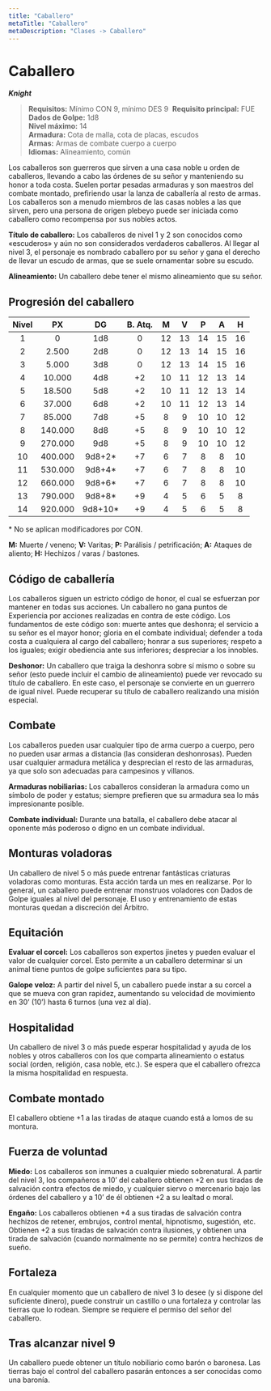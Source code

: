 ```yaml
---
title: "Caballero"
metaTitle: "Caballero"
metaDescription: "Clases -> Caballero"
---
```

# Caballero 

**_Knight_**

> **Requisitos:** Mínimo CON 9, mínimo DES 9 
> **Requisito principal:** FUE 
>**Dados de Golpe:** 1d8   
> **Nivel máximo:** 14   
> **Armadura:** Cota de malla, cota de placas, escudos   
> **Armas:** Armas de combate cuerpo a cuerpo   
> **Idiomas:** Alineamiento, común

Los caballeros son guerreros que sirven a una casa noble u orden de caballeros, llevando a cabo las órdenes de su señor y manteniendo su honor a toda costa. Suelen portar pesadas armaduras y son maestros del combate montado, prefiriendo usar la lanza de caballería al resto de armas. Los caballeros son a menudo miembros de las casas nobles a las que sirven, pero una persona de origen plebeyo puede ser iniciada como caballero como recompensa por sus nobles actos.

**Título de caballero:** Los caballeros de nivel 1 y 2 son conocidos como «escuderos» y aún no son considerados verdaderos caballeros. Al llegar al nivel 3, el personaje es nombrado caballero por su señor y gana el derecho de llevar un escudo de armas, que se suele ornamentar sobre su escudo.

**Alineamiento:** Un caballero debe tener el mismo alineamiento que su señor.

## Progresión del caballero

| Nivel |   PX    |   DG    | B. Atq. | **M** | **V** | **P** | **A** | **H** |
|:-----:|:-------:|:-------:|:-------:|:-----:|:-----:|:-----:|:-----:|:-----:|
|   1   |    0    |   1d8   |    0    |  12   |  13   |  14   |  15   |  16   |
|   2   |  2.500  |   2d8   |    0    |  12   |  13   |  14   |  15   |  16   |
|   3   |  5.000  |   3d8   |    0    |  12   |  13   |  14   |  15   |  16   |
|   4   | 10.000  |   4d8   |   +2    |  10   |  11   |  12   |  13   |  14   |
|   5   | 18.500  |   5d8   |   +2    |  10   |  11   |  12   |  13   |  14   |
|   6   | 37.000  |   6d8   |   +2    |  10   |  11   |  12   |  13   |  14   |
|   7   | 85.000  |   7d8   |   +5    |   8   |   9   |  10   |  10   |  12   |
|   8   | 140.000 |   8d8   |   +5    |   8   |   9   |  10   |  10   |  12   |
|   9   | 270.000 |   9d8   |   +5    |   8   |   9   |  10   |  10   |  12   |
|  10   | 400.000 | 9d8+2*  |   +7    |   6   |   7   |   8   |   8   |  10   |
|  11   | 530.000 | 9d8+4*  |   +7    |   6   |   7   |   8   |   8   |  10   |
|  12   | 660.000 | 9d8+6*  |   +7    |   6   |   7   |   8   |   8   |  10   |
|  13   | 790.000 | 9d8+8*  |   +9    |   4   |   5   |   6   |   5   |   8   |
|  14   | 920.000 | 9d8+10* |   +9    |   4   |   5   |   6   |   5   |   8   |

\* No se aplican modificadores por CON.

**M:** Muerte / veneno; **V:** Varitas; **P:** Parálisis / petrificación; **A:** Ataques de aliento; **H:** Hechizos / varas / bastones.

## Código de caballería

Los caballeros siguen un estricto código de honor, el cual se esfuerzan por mantener en todas sus acciones. Un caballero no gana puntos de Experiencia por acciones realizadas en contra de este código. Los fundamentos de este código son: muerte antes que deshonra; el servicio a su señor es el mayor honor; gloria en el combate individual; defender a toda costa a cualquiera al cargo del caballero; honrar a sus superiores; respeto a los iguales; exigir obediencia ante sus inferiores; despreciar a los innobles.

**Deshonor:** Un caballero que traiga la deshonra sobre sí mismo o sobre su señor (esto puede incluir el cambio de alineamiento) puede ver revocado su título de caballero. En este caso, el personaje se convierte en un guerrero de igual nivel. Puede recuperar su título de caballero realizando una misión especial.

## Combate

Los caballeros pueden usar cualquier tipo de arma cuerpo a cuerpo, pero no pueden usar armas a distancia (las consideran deshonrosas). Pueden usar cualquier armadura metálica y desprecian el resto de las armaduras, ya que solo son adecuadas para campesinos y villanos.

**Armaduras nobiliarias:** Los caballeros consideran la armadura como un símbolo de poder y estatus; siempre prefieren que su armadura sea lo más impresionante posible.

**Combate individual:** Durante una batalla, el caballero debe atacar al oponente más poderoso o digno en un combate individual.

## Monturas voladoras

Un caballero de nivel 5 o más puede entrenar fantásticas criaturas voladoras como monturas. Esta acción tarda un mes en realizarse. Por lo general, un caballero puede entrenar monstruos voladores con Dados de Golpe iguales al nivel del personaje. El uso y entrenamiento de estas monturas quedan a discreción del Árbitro.

## Equitación

**Evaluar el corcel:** Los caballeros son expertos jinetes y pueden evaluar el valor de cualquier corcel. Esto permite a un caballero determinar si un animal tiene puntos de golpe suficientes para su tipo.

**Galope veloz:** A partir del nivel 5, un caballero puede instar a su corcel a que se mueva con gran rapidez, aumentando su velocidad de movimiento en 30’ (10’) hasta 6 turnos (una vez al día).

## Hospitalidad

Un caballero de nivel 3 o más puede esperar hospitalidad y ayuda de los nobles y otros caballeros con los que comparta alineamiento o estatus social (orden, religión, casa noble, etc.). Se espera que el caballero ofrezca la misma hospitalidad en respuesta.

## Combate montado

El caballero obtiene +1 a las tiradas de ataque cuando está a lomos de su montura.

## Fuerza de voluntad

**Miedo:** Los caballeros son inmunes a cualquier miedo sobrenatural. A partir del nivel 3, los compañeros a 10’ del caballero obtienen +2 en sus tiradas de salvación contra efectos de miedo, y cualquier siervo o mercenario bajo las órdenes del caballero y a 10’ de él obtienen +2 a su lealtad o moral.

**Engaño:** Los caballeros obtienen +4 a sus tiradas de salvación contra hechizos de retener, embrujos, control mental, hipnotismo, sugestión, etc. Obtienen +2 a sus tiradas de salvación contra ilusiones, y obtienen una tirada de salvación (cuando normalmente no se permite) contra hechizos de sueño.

## Fortaleza

En cualquier momento que un caballero de nivel 3 lo desee (y si dispone del suficiente dinero), puede construir un castillo o una fortaleza y controlar las tierras que lo rodean. Siempre se requiere el permiso del señor del caballero.

## Tras alcanzar nivel 9

Un caballero puede obtener un título nobiliario como barón o baronesa. Las tierras bajo el control del caballero pasarán entonces a ser conocidas como una baronía.